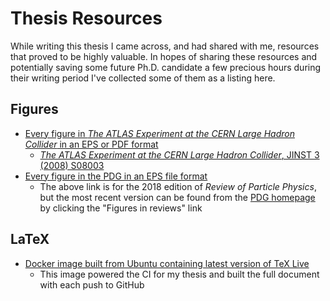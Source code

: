 # Thesis Resources

While writing this thesis I came across, and had shared with me, resources that proved to be highly valuable. In hopes of sharing these resources and potentially saving some future Ph.D. candidate a few precious hours during their writing period I've collected some of them as a listing here.

## Figures

- [Every figure in _The ATLAS Experiment at the CERN Large Hadron Collider_ in an EPS or PDF format](https://twiki.cern.ch/twiki/bin/view/AtlasPublic/AtlasTechnicalPaperListOfFigures)
   - [_The ATLAS Experiment at the CERN Large Hadron Collider_, JINST 3 (2008) S08003](http://inspirehep.net/record/796888)
- [Every figure in the PDG in an EPS file format](http://pdg.lbl.gov/2019/figures/figures.html)
   - The above link is for the 2018 edition of _Review of Particle Physics_, but the most recent version can be found from the [PDG homepage](http://pdg.lbl.gov/index.html) by clicking the "Figures in reviews" link

## LaTeX

- [Docker image built from Ubuntu containing latest version of TeX Live](https://hub.docker.com/r/matthewfeickert/latex-docker/)
   - This image powered the CI for my thesis and built the full document with each push to GitHub
